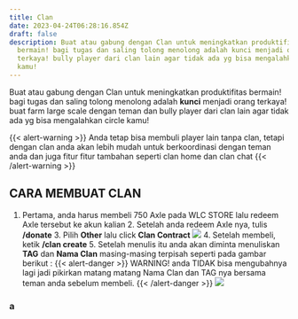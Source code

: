 ```yaml
---
title: Clan
date: 2023-04-24T06:28:16.854Z
draft: false
description: Buat atau gabung dengan Clan untuk meningkatkan produktifitas
  bermain! bagi tugas dan saling tolong menolong adalah kunci menjadi orang
  terkaya! bully player dari clan lain agar tidak ada yg bisa mengalahkan circle
  kamu!
---
```

Buat atau gabung dengan Clan untuk meningkatkan produktifitas bermain! bagi tugas dan saling tolong menolong adalah **kunci** menjadi orang terkaya! buat farm large scale dengan teman dan bully player dari clan lain agar tidak ada yg bisa mengalahkan circle kamu!

{{< alert-warning >}} Anda tetap bisa membuli player lain tanpa clan, tetapi dengan clan anda akan lebih mudah untuk berkoordinasi dengan teman anda dan juga fitur fitur tambahan seperti clan home dan clan chat {{< /alert-warning >}}

## C﻿ARA MEMBUAT CLAN

1. Pertama, anda harus membeli 750 Axle pada WLC STORE ﻿lalu redeem Axle tersebut ke akun kalian
2﻿. Setelah anda redeem Axle nya, tulis **/donate**
3﻿. Pilih **Other** lalu click **Clan Contract**
![](/img/uploads/clan-contract.png)
4﻿. Setelah membeli, ketik **/clan create** 
5﻿. Setelah menulis itu anda akan diminta menuliskan **TAG** dan **Nama Clan** masing-masing terpisah seperti pada gambar berikut :
{{< alert-danger >}} WARNING! anda TIDAK bisa mengubahnya lagi jadi pikirkan matang matang Nama Clan dan TAG nya bersama teman anda sebelum membeli. {{< /alert-danger >}}
![](/img/uploads/contoh-bikin-clan.png)

### a